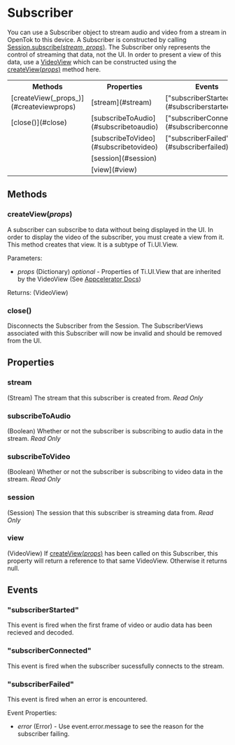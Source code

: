 # Subscriber

You can use a Subscriber object to stream audio and video from a stream in OpenTok to this device. A Subscriber is constructed by calling
[Session.subscribe(_stream_, _props_)](session.md#subscribestream-props). The Subscriber only represents the control of streaming that data,
not the UI. In order to present a view of this data, use a [VideoView](videoview.md#videoview) which can
be constructed using the [createView(_props_)](#createview_props_) method here.

<nav>
  <table>
    <tr>
      <th>Methods</th>
      <th>Properties</th>
      <th>Events</th>
    </tr>
    <tr>
      <td>[createView(_props_)](#createviewprops)</td>
      <td>[stream](#stream)</td>
      <td>["subscriberStarted"](#subscriberstarted)</td>
    </tr>
    <tr>
      <td>[close()](#close)</td>
      <td>[subscribeToAudio](#subscribetoaudio)</td>
      <td>["subscriberConnected"](#subscriberconnected)</td>
    </tr>
    <tr>
      <td></td>
      <td>[subscribeToVideo](#subscribetovideo)</td>
      <td>["subscriberFailed"](#subscriberfailed)</td>
    </tr>
    <tr>
      <td></td>
      <td>[session](#session)</td>
      <td></td>
    </tr>
    <tr>
      <td></td>
      <td>[view](#view)</td>
      <td></td>
    </tr>
  </table>
</nav>

## Methods

### createView(_props_)

A subscriber can subscribe to data without being displayed in the UI. In order to display the video of the subscriber, you must create a view from it. This method creates that view. It is a subtype of Ti.UI.View.

Parameters:
*  _props_ (Dictionary) _optional_ - Properties of Ti.UI.View that are inherited by the VideoView (See [Appcelerator Docs](http://docs.appcelerator.com/titanium/2.1/index.html#!/api/Titanium.UI.View))

Returns: (VideoView)

### close()

Disconnects the Subscriber from the Session. The SubscriberViews associated with this Subscriber will now be invalid and should be removed from the UI.

## Properties

### stream

(Stream) The stream that this subscriber is created from. _Read Only_

### subscribeToAudio

(Boolean) Whether or not the subscriber is subscribing to audio data in the stream. _Read Only_

### subscribeToVideo

(Boolean) Whether or not the subscriber is subscribing to video data in the stream. _Read Only_

### session

(Session) The session that this subscriber is streaming data from. _Read Only_

### view

(VideoView) If [createView(_props_)](#createview_props_) has been called on this Subscriber, this property will return a reference to that same VideoView. Otherwise it returns null.

## Events

### "subscriberStarted"

This event is fired when the first frame of video or audio data has been recieved and decoded.

### "subscriberConnected"

This event is fired when the subscriber sucessfully connects to the stream.

### "subscriberFailed"

This event is fired when an error is encountered.

Event Properties:
*   _error_ (Error) - Use event.error.message to see the reason for the subscriber failing.
